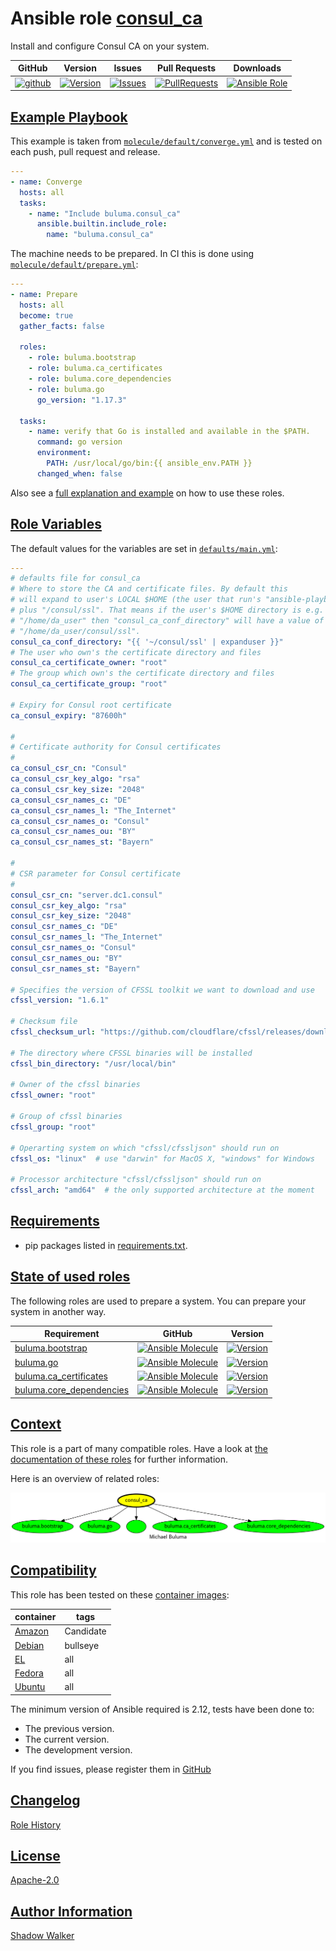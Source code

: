 # Ansible role [consul_ca](https://galaxy.ansible.com/ui/standalone/roles/buluma/consul_ca/documentation)

Install and configure Consul CA on your system.

|GitHub|Version|Issues|Pull Requests|Downloads|
|------|-------|------|-------------|---------|
|[![github](https://github.com/buluma/ansible-role-consul_ca/actions/workflows/molecule.yml/badge.svg)](https://github.com/buluma/ansible-role-consul_ca/actions/workflows/molecule.yml)|[![Version](https://img.shields.io/github/release/buluma/ansible-role-consul_ca.svg)](https://github.com/buluma/ansible-role-consul_ca/releases/)|[![Issues](https://img.shields.io/github/issues/buluma/ansible-role-consul_ca.svg)](https://github.com/buluma/ansible-role-consul_ca/issues/)|[![PullRequests](https://img.shields.io/github/issues-pr-closed-raw/buluma/ansible-role-consul_ca.svg)](https://github.com/buluma/ansible-role-consul_ca/pulls/)|[![Ansible Role](https://img.shields.io/ansible/role/d/buluma/consul_ca)](https://galaxy.ansible.com/ui/standalone/roles/buluma/consul_ca/documentation)|

## [Example Playbook](#example-playbook)

This example is taken from [`molecule/default/converge.yml`](https://github.com/buluma/ansible-role-consul_ca/blob/master/molecule/default/converge.yml) and is tested on each push, pull request and release.

```yaml
---
- name: Converge
  hosts: all
  tasks:
    - name: "Include buluma.consul_ca"
      ansible.builtin.include_role:
        name: "buluma.consul_ca"
```

The machine needs to be prepared. In CI this is done using [`molecule/default/prepare.yml`](https://github.com/buluma/ansible-role-consul_ca/blob/master/molecule/default/prepare.yml):

```yaml
---
- name: Prepare
  hosts: all
  become: true
  gather_facts: false

  roles:
    - role: buluma.bootstrap
    - role: buluma.ca_certificates
    - role: buluma.core_dependencies
    - role: buluma.go
      go_version: "1.17.3"

  tasks:
    - name: verify that Go is installed and available in the $PATH.
      command: go version
      environment:
        PATH: /usr/local/go/bin:{{ ansible_env.PATH }}
      changed_when: false
```

Also see a [full explanation and example](https://buluma.github.io/how-to-use-these-roles.html) on how to use these roles.

## [Role Variables](#role-variables)

The default values for the variables are set in [`defaults/main.yml`](https://github.com/buluma/ansible-role-consul_ca/blob/master/defaults/main.yml):

```yaml
---
# defaults file for consul_ca
# Where to store the CA and certificate files. By default this
# will expand to user's LOCAL $HOME (the user that run's "ansible-playbook ..."
# plus "/consul/ssl". That means if the user's $HOME directory is e.g.
# "/home/da_user" then "consul_ca_conf_directory" will have a value of
# "/home/da_user/consul/ssl".
consul_ca_conf_directory: "{{ '~/consul/ssl' | expanduser }}"
# The user who own's the certificate directory and files
consul_ca_certificate_owner: "root"
# The group which own's the certificate directory and files
consul_ca_certificate_group: "root"

# Expiry for Consul root certificate
ca_consul_expiry: "87600h"

#
# Certificate authority for Consul certificates
#
ca_consul_csr_cn: "Consul"
ca_consul_csr_key_algo: "rsa"
ca_consul_csr_key_size: "2048"
ca_consul_csr_names_c: "DE"
ca_consul_csr_names_l: "The_Internet"
ca_consul_csr_names_o: "Consul"
ca_consul_csr_names_ou: "BY"
ca_consul_csr_names_st: "Bayern"

#
# CSR parameter for Consul certificate
#
consul_csr_cn: "server.dc1.consul"
consul_csr_key_algo: "rsa"
consul_csr_key_size: "2048"
consul_csr_names_c: "DE"
consul_csr_names_l: "The_Internet"
consul_csr_names_o: "Consul"
consul_csr_names_ou: "BY"
consul_csr_names_st: "Bayern"

# Specifies the version of CFSSL toolkit we want to download and use
cfssl_version: "1.6.1"

# Checksum file
cfssl_checksum_url: "https://github.com/cloudflare/cfssl/releases/download/v{{ cfssl_version }}/cfssl_{{ cfssl_version }}_checksums.txt"

# The directory where CFSSL binaries will be installed
cfssl_bin_directory: "/usr/local/bin"

# Owner of the cfssl binaries
cfssl_owner: "root"

# Group of cfssl binaries
cfssl_group: "root"

# Operarting system on which "cfssl/cfssljson" should run on
cfssl_os: "linux"  # use "darwin" for MacOS X, "windows" for Windows

# Processor architecture "cfssl/cfssljson" should run on
cfssl_arch: "amd64"  # the only supported architecture at the moment
```

## [Requirements](#requirements)

- pip packages listed in [requirements.txt](https://github.com/buluma/ansible-role-consul_ca/blob/master/requirements.txt).

## [State of used roles](#state-of-used-roles)

The following roles are used to prepare a system. You can prepare your system in another way.

| Requirement | GitHub | Version |
|-------------|--------|--------|
|[buluma.bootstrap](https://galaxy.ansible.com/buluma/bootstrap)|[![Ansible Molecule](https://github.com/buluma/ansible-role-bootstrap/actions/workflows/molecule.yml/badge.svg)](https://github.com/buluma/ansible-role-bootstrap/actions/workflows/molecule.yml)|[![Version](https://img.shields.io/github/release/buluma/ansible-role-bootstrap.svg)](https://github.com/shadowwalker/ansible-role-bootstrap)|
|[buluma.go](https://galaxy.ansible.com/buluma/go)|[![Ansible Molecule](https://github.com/buluma/ansible-role-go/actions/workflows/molecule.yml/badge.svg)](https://github.com/buluma/ansible-role-go/actions/workflows/molecule.yml)|[![Version](https://img.shields.io/github/release/buluma/ansible-role-go.svg)](https://github.com/shadowwalker/ansible-role-go)|
|[buluma.ca_certificates](https://galaxy.ansible.com/buluma/ca_certificates)|[![Ansible Molecule](https://github.com/buluma/ansible-role-ca_certificates/actions/workflows/molecule.yml/badge.svg)](https://github.com/buluma/ansible-role-ca_certificates/actions/workflows/molecule.yml)|[![Version](https://img.shields.io/github/release/buluma/ansible-role-ca_certificates.svg)](https://github.com/shadowwalker/ansible-role-ca_certificates)|
|[buluma.core_dependencies](https://galaxy.ansible.com/buluma/core_dependencies)|[![Ansible Molecule](https://github.com/buluma/ansible-role-core_dependencies/actions/workflows/molecule.yml/badge.svg)](https://github.com/buluma/ansible-role-core_dependencies/actions/workflows/molecule.yml)|[![Version](https://img.shields.io/github/release/buluma/ansible-role-core_dependencies.svg)](https://github.com/shadowwalker/ansible-role-core_dependencies)|

## [Context](#context)

This role is a part of many compatible roles. Have a look at [the documentation of these roles](https://buluma.github.io/) for further information.

Here is an overview of related roles:

![dependencies](https://raw.githubusercontent.com/buluma/ansible-role-consul_ca/png/requirements.png "Dependencies")

## [Compatibility](#compatibility)

This role has been tested on these [container images](https://hub.docker.com/u/buluma):

|container|tags|
|---------|----|
|[Amazon](https://hub.docker.com/r/buluma/amazonlinux)|Candidate|
|[Debian](https://hub.docker.com/r/buluma/debian)|bullseye|
|[EL](https://hub.docker.com/r/buluma/enterpriselinux)|all|
|[Fedora](https://hub.docker.com/r/buluma/fedora)|all|
|[Ubuntu](https://hub.docker.com/r/buluma/ubuntu)|all|

The minimum version of Ansible required is 2.12, tests have been done to:

- The previous version.
- The current version.
- The development version.

If you find issues, please register them in [GitHub](https://github.com/buluma/ansible-role-consul_ca/issues)

## [Changelog](#changelog)

[Role History](https://github.com/buluma/ansible-role-consul_ca/blob/master/CHANGELOG.md)

## [License](#license)

[Apache-2.0](https://github.com/buluma/ansible-role-consul_ca/blob/master/LICENSE)

## [Author Information](#author-information)

[Shadow Walker](https://buluma.github.io/)
